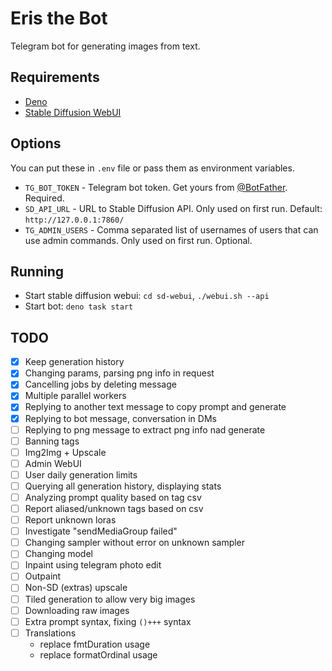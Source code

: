 # Eris the Bot

Telegram bot for generating images from text.

## Requirements

- [Deno](https://deno.land/)
- [Stable Diffusion WebUI](https://github.com/AUTOMATIC1111/stable-diffusion-webui/)

## Options

You can put these in `.env` file or pass them as environment variables.

- `TG_BOT_TOKEN` - Telegram bot token. Get yours from [@BotFather](https://t.me/BotFather).
  Required.
- `SD_API_URL` - URL to Stable Diffusion API. Only used on first run. Default:
  `http://127.0.0.1:7860/`
- `TG_ADMIN_USERS` - Comma separated list of usernames of users that can use admin commands. Only
  used on first run. Optional.

## Running

- Start stable diffusion webui: `cd sd-webui`, `./webui.sh --api`
- Start bot: `deno task start`

## TODO

- [x] Keep generation history
- [x] Changing params, parsing png info in request
- [x] Cancelling jobs by deleting message
- [x] Multiple parallel workers
- [x] Replying to another text message to copy prompt and generate
- [x] Replying to bot message, conversation in DMs
- [ ] Replying to png message to extract png info nad generate
- [ ] Banning tags
- [ ] Img2Img + Upscale
- [ ] Admin WebUI
- [ ] User daily generation limits
- [ ] Querying all generation history, displaying stats
- [ ] Analyzing prompt quality based on tag csv
- [ ] Report aliased/unknown tags based on csv
- [ ] Report unknown loras
- [ ] Investigate "sendMediaGroup failed"
- [ ] Changing sampler without error on unknown sampler
- [ ] Changing model
- [ ] Inpaint using telegram photo edit
- [ ] Outpaint
- [ ] Non-SD (extras) upscale
- [ ] Tiled generation to allow very big images
- [ ] Downloading raw images
- [ ] Extra prompt syntax, fixing `()+++` syntax
- [ ] Translations
  - replace fmtDuration usage
  - replace formatOrdinal usage

